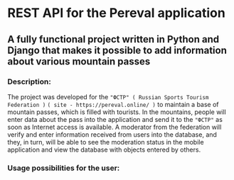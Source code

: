 # REST API for the Pereval application
## A fully functional project written in Python and Django that makes it possible to add information about various mountain passes

### Description:
The project was developed for the `"ФСТР" ( Russian Sports Tourism Federation )` `( site - https://pereval.online/ )` to maintain a base of mountain passes, which is filled with tourists. In the mountains, people will enter data about the pass into the application and send it to the `"ФСТР"` as soon as Internet access is available. A moderator from the federation will verify and enter information received from users into the database, and they, in turn, will be able to see the moderation status in the mobile application and view the database with objects entered by others.

### Usage possibilities for the user:
